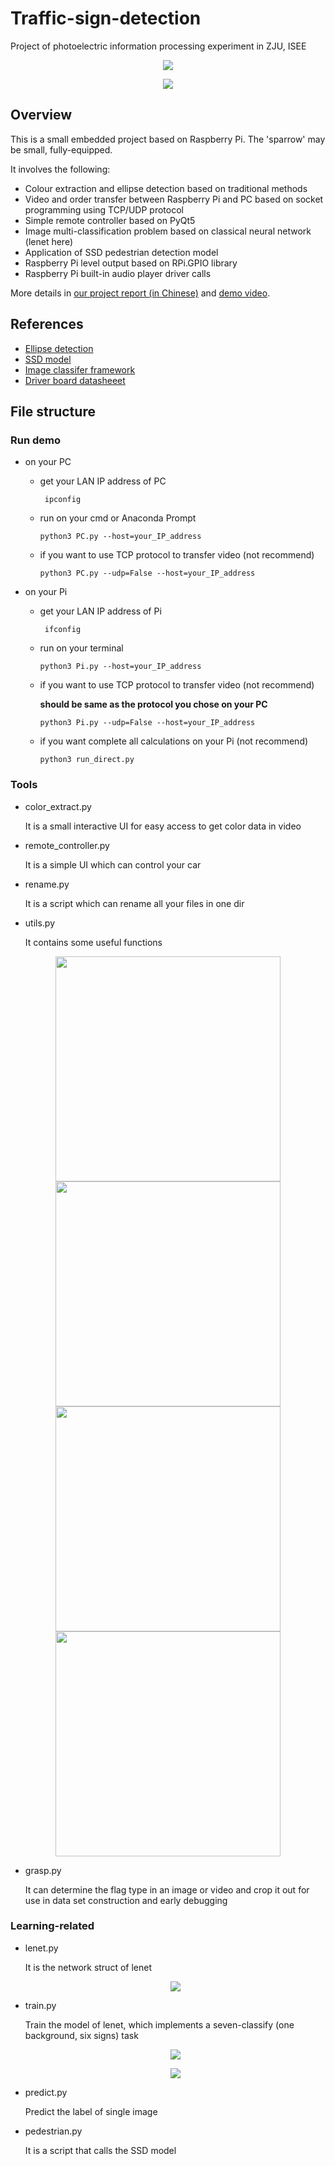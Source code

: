 # Traffic-sign-detection
Project of photoelectric information processing experiment in ZJU, ISEE

<p align="center">
<img src="https://github.com/BrandonHanx/Traffic-sign-detection/blob/master/images/process/demo1.gif" />
</p>

<p align="center">
<img src="https://github.com/BrandonHanx/Traffic-sign-detection/blob/master/images/process/demo2.gif" />
</p>

## Overview

This is a small embedded project based on Raspberry Pi. The 'sparrow' may be small, fully-equipped. 

It involves the following:

- Colour extraction and ellipse detection based on traditional methods
- Video and order transfer between Raspberry Pi and PC based on socket programming using TCP/UDP protocol
- Simple remote controller based on PyQt5
- Image multi-classification problem based on classical neural network (lenet here)
- Application of SSD pedestrian detection model
- Raspberry Pi level output based on RPi.GPIO library
- Raspberry Pi built-in audio player driver calls

More details in [our project report (in Chinese)](https://github.com/BrandonHanx/Traffic-sign-detection/blob/master/report.pdf) and [demo video](https://github.com/BrandonHanx/Traffic-sign-detection/blob/master/images/demo.flv).

## References

- [Ellipse detection](https://github.com/ghostbbbmt/Traffic-Sign-Detection)
- [SSD model](https://github.com/zlingkang/mobilenet_ssd_pedestrian_detection)
- [Image classifer framework](https://github.com/AstarLight/Keras-image-classifer-framework)
- [Driver board datasheeet](http://www.wifi-robots.com/thread-8996-1-1.html)

## File structure

### Run demo

- on your PC

  - get your LAN IP address of PC 

    ```
     ipconfig
    ```

  - run on your cmd or Anaconda Prompt

    ```
    python3 PC.py --host=your_IP_address 
    ```

  - if you want to use TCP protocol to transfer video (not recommend)

    ```
    python3 PC.py --udp=False --host=your_IP_address 
    ```

- on your Pi

  - get your LAN IP address of Pi

    ```
     ifconfig
    ```

  - run on your terminal

    ```
    python3 Pi.py --host=your_IP_address 
    ```

  - if you want to use TCP protocol to transfer video (not recommend)

    **should be same as the protocol you chose on your PC**

    ```
    python3 Pi.py --udp=False --host=your_IP_address 
    ```

  - if you want complete all calculations on your Pi (not recommend)

    ```
    python3 run_direct.py
    ```

### Tools

- color_extract.py

  It is a small interactive UI for easy access to get color data in video

- remote_controller.py

  It is a simple UI which can control your car

- rename.py

  It is a script which can rename all your files in one dir

- utils.py

  It contains some useful functions

<p align="center">
    <img src="https://github.com/BrandonHanx/Traffic-sign-detection/blob/master/images/process/new.jpg" , width="360"/>
    <img src="https://github.com/BrandonHanx/Traffic-sign-detection/blob/master/images/process/binary.png" , width="360"/>
    <img src="https://github.com/BrandonHanx/Traffic-sign-detection/blob/master/images/process/labeled.png" , width="360"/>
    <img src="https://github.com/BrandonHanx/Traffic-sign-detection/blob/master/images/process/box.png" , width="360"/>
</p>

- grasp.py

  It can determine the flag type in an image or video and crop it out for use in data set construction and early debugging

### Learning-related

- lenet.py

  It is the network struct of lenet
  
  <p align="center">
  <img src="https://github.com/BrandonHanx/Traffic-sign-detection/blob/master/model/model.png" />
  </p>
  

- train.py

  Train the model of lenet, which implements a seven-classify (one background, six signs) task
  
  <p align="center">
  <img src="https://github.com/BrandonHanx/Traffic-sign-detection/blob/master/images/process/template.jpg" />
  </p>
  
  <p align="center">
  <img src="https://github.com/BrandonHanx/Traffic-sign-detection/blob/master/images/result_plot.png" />
  </p>
  
- predict.py

  Predict the label of single image

- pedestrian.py

  It is a script that calls the SSD model

  

